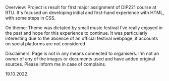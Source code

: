 Overview:
Project is result for first major assignment of DIP221 course at RTU.
It's focused on developing initial and first-hand experience with HTML, with some steps in CSS.

On theme:
Theme was dictated by small music festival I've really enjoyed in the past and hope for this experience to continue.
It was particularly interesting due to the absence of an official festival webpage, if accounts on social platforms are not considered.

Disclaimers:
Page is not in any means connected to organisers.
I'm not an owner of any of the images or documents used and have added original sources.
Please inform me in case of complains.

19.10.2022.
